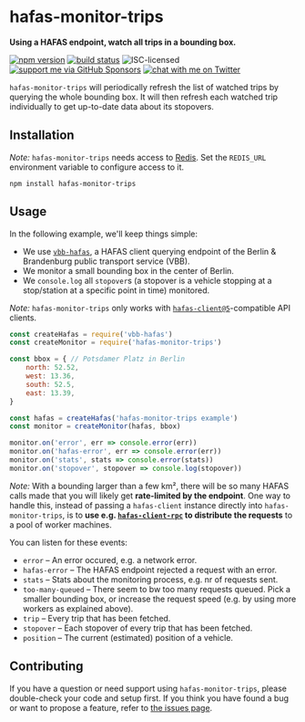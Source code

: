 # hafas-monitor-trips

**Using a HAFAS endpoint, watch all trips in a bounding box.**

[![npm version](https://img.shields.io/npm/v/hafas-monitor-trips.svg)](https://www.npmjs.com/package/hafas-monitor-trips)
[![build status](https://api.travis-ci.org/derhuerst/hafas-monitor-trips.svg?branch=master)](https://travis-ci.org/derhuerst/hafas-monitor-trips)
![ISC-licensed](https://img.shields.io/github/license/derhuerst/hafas-monitor-trips.svg)
[![support me via GitHub Sponsors](https://img.shields.io/badge/support%20me-donate-fa7664.svg)](https://github.com/sponsors/derhuerst)
[![chat with me on Twitter](https://img.shields.io/badge/chat%20with%20me-on%20Twitter-1da1f2.svg)](https://twitter.com/derhuerst)

`hafas-monitor-trips` will periodically refresh the list of watched trips by querying the whole bounding box. It will then refresh each watched trip individually to get up-to-date data about its stopovers.


## Installation

*Note:* `hafas-monitor-trips` needs access to [Redis](https://redis.io/). Set the `REDIS_URL` environment variable to configure access to it.

```shell
npm install hafas-monitor-trips
```


## Usage

In the following example, we'll keep things simple:

- We use [`vbb-hafas`](https://github.com/public-transport/vbb-hafas), a HAFAS client querying endpoint of the Berlin & Brandenburg public transport service (VBB).
- We monitor a small bounding box in the center of Berlin.
- We `console.log` all `stopover`s (a stopover is a vehicle stopping at a stop/station at a specific point in time) monitored.

*Note:* `hafas-monitor-trips` only works with [`hafas-client@5`](https://github.com/public-transport/hafas-client/tree/5)-compatible API clients.

```js
const createHafas = require('vbb-hafas')
const createMonitor = require('hafas-monitor-trips')

const bbox = { // Potsdamer Platz in Berlin
	north: 52.52,
	west: 13.36,
	south: 52.5,
	east: 13.39,
}

const hafas = createHafas('hafas-monitor-trips example')
const monitor = createMonitor(hafas, bbox)

monitor.on('error', err => console.error(err))
monitor.on('hafas-error', err => console.error(err))
monitor.on('stats', stats => console.error(stats))
monitor.on('stopover', stopover => console.log(stopover))
```

*Note:* With a bounding larger than a few km², there will be so many HAFAS calls made that you will likely get **rate-limited by the endpoint**. One way to handle this, instead of passing a `hafas-client` instance directly into `hafas-monitor-trips`, is to **use e.g. [`hafas-client-rpc`](https://github.com/derhuerst/hafas-client-rpc) to distribute the requests** to a pool of worker machines.

You can listen for these events:

- `error` – An error occured, e.g. a network error.
- `hafas-error` – The HAFAS endpoint rejected a request with an error.
- `stats` – Stats about the monitoring process, e.g. nr of requests sent.
- `too-many-queued` – There seem to bw too many requests queued. Pick a smaller bounding box, or increase the request speed (e.g. by using more workers as explained above).
- `trip` – Every trip that has been fetched.
- `stopover` – Each stopover of every trip that has been fetched.
- `position` – The current (estimated) position of a vehicle.


## Contributing

If you have a question or need support using `hafas-monitor-trips`, please double-check your code and setup first. If you think you have found a bug or want to propose a feature, refer to [the issues page](https://github.com/derhuerst/hafas-monitor-trips/issues).
